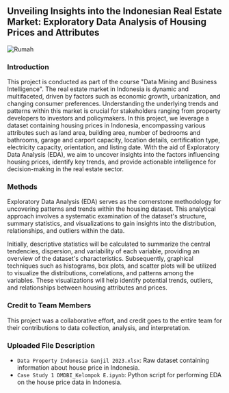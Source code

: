## Unveiling Insights into the Indonesian Real Estate Market: Exploratory Data Analysis of Housing Prices and Attributes

![Rumah](https://encrypted-tbn0.gstatic.com/images?q=tbn:ANd9GcRroeoHYUHyLQSZM8xwWn8ATRGNhU-YDMkLW2fQg6901Q&s)

### Introduction
This project is conducted as part of the course "Data Mining and Business Intelligence". The real estate market in Indonesia is dynamic and multifaceted, driven by factors such as economic growth, urbanization, and changing consumer preferences. Understanding the underlying trends and patterns within this market is crucial for stakeholders ranging from property developers to investors and policymakers. In this project, we leverage a dataset containing housing prices in Indonesia, encompassing various attributes such as land area, building area, number of bedrooms and bathrooms, garage and carport capacity, location details, certification type, electricity capacity, orientation, and listing date. With the aid of Exploratory Data Analysis (EDA), we aim to uncover insights into the factors influencing housing prices, identify key trends, and provide actionable intelligence for decision-making in the real estate sector.

### Methods
Exploratory Data Analysis (EDA) serves as the cornerstone methodology for uncovering patterns and trends within the housing dataset. This analytical approach involves a systematic examination of the dataset's structure, summary statistics, and visualizations to gain insights into the distribution, relationships, and outliers within the data.

Initially, descriptive statistics will be calculated to summarize the central tendencies, dispersion, and variability of each variable, providing an overview of the dataset's characteristics. Subsequently, graphical techniques such as histograms, box plots, and scatter plots will be utilized to visualize the distributions, correlations, and patterns among the variables. These visualizations will help identify potential trends, outliers, and relationships between housing attributes and prices.

### Credit to Team Members
This project was a collaborative effort, and credit goes to the entire team for their contributions to data collection, analysis, and interpretation.

### Uploaded File Description
- `Data Property Indonesia Ganjil 2023.xlsx`: Raw dataset containing information about house price in Indonesia.
- `Case Study 1 DMDBI_Kelompok E.ipynb`: Python script for performing EDA on the house price data in Indonesia.
